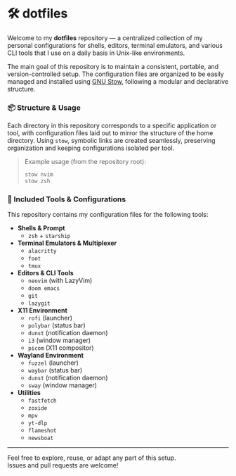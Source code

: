 # 🛠️ dotfiles

Welcome to my **dotfiles** repository — a centralized collection of my personal configurations for shells, editors, terminal emulators, and various CLI tools that I use on a daily basis in Unix-like environments.

The main goal of this repository is to maintain a consistent, portable, and version-controlled setup. The configuration files are organized to be easily managed and installed using [GNU Stow](https://www.gnu.org/software/stow/), following a modular and declarative structure.

### 📦 Structure & Usage

Each directory in this repository corresponds to a specific application or tool, with configuration files laid out to mirror the structure of the home directory. Using `stow`, symbolic links are created seamlessly, preserving organization and keeping configurations isolated per tool.

> Example usage (from the repository root):
>
> ```bash
> stow nvim
> stow zsh
> ```

### 🧩 Included Tools & Configurations

This repository contains my configuration files for the following tools:

- **Shells & Prompt**
  - `zsh` + `starship`
- **Terminal Emulators & Multiplexer**
  - `alacritty`
  - `foot`
  - `tmux`
- **Editors & CLI Tools**
  - `neovim` (with LazyVim)
  - `doom emacs`
  - `git`
  - `lazygit`
- **X11 Environment**
  - `rofi` (launcher)
  - `polybar` (status bar)
  - `dunst` (notification daemon)
  - `i3` (window manager)
  - `picom` (X11 compositor)
- **Wayland Environment**
  - `fuzzel` (launcher)
  - `waybar` (status bar)
  - `dunst` (notification daemon)
  - `sway` (window manager)
- **Utilities**
  - `fastfetch`
  - `zoxide`
  - `mpv`
  - `yt-dlp`
  - `flameshot`
  - `newsboat`

---

Feel free to explore, reuse, or adapt any part of this setup.  
Issues and pull requests are welcome!
